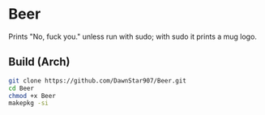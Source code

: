 # Beer

Prints "No, fuck you." unless run with sudo; with sudo it prints a mug logo.

## Build (Arch)
```bash
git clone https://github.com/DawnStar907/Beer.git
cd Beer
chmod +x Beer
makepkg -si
